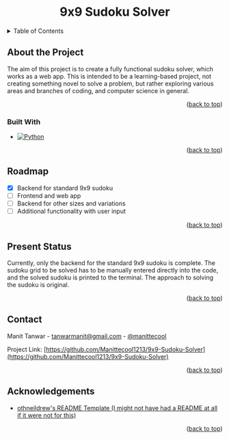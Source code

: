 <h1 align = "center">9x9 Sudoku Solver</h1>


<!-- TABLE OF CONTENTS -->
<details>
  <summary>Table of Contents</summary>
  <ol>
    <li>
      <a href="#about-the-project">About The Project</a>
      <ul>
        <li><a href="#built-with">Built With</a></li>
      </ul>
    </li>
    <li><a href="#roadmap">Roadmap</a></li>
    <li><a href="#present-status">Present Status</a></li>
    <li><a href="#contact">Contact</a></li>
  </ol>
</details>


<!-- ABOUT THE PROJECT -->
## About the Project

The aim of this project is to create a fully functional sudoku solver, which works as a web app.
This is intended to be a learning-based project, not creating something novel to solve a problem, but rather exploring various areas and branches of coding, and computer science in general.

<p align="right">(<a href="#readme-top">back to top</a>)</p>

### Built With
* [![Python][Python.org]][Python-url]

<p align="right">(<a href="#readme-top">back to top</a>)</p>


<!--  ROADMAP -->
## Roadmap

- [x] Backend for standard 9x9 sudoku
- [ ] Frontend and web app
- [ ] Backend for other sizes and variations
- [ ] Additional functionality with user input

<p align="right">(<a href="#readme-top">back to top</a>)</p>


<!-- PRESENT STATUS -->
## Present Status

Currently, only the backend for the standard 9x9 sudoku is complete.
The sudoku grid to be solved has to be manually entered directly into the code, and the solved sudoku is printed to the terminal.
The approach to solving the sudoku is original.

<p align="right">(<a href="#readme-top">back to top</a>)</p>


<!--  CONTACT -->
## Contact
Manit Tanwar - tanwarmanit@gmail.com - [@manittecool](https://twitter.com/manittecool)

Project Link: [https://github.com/Manittecool1213/9x9-Sudoku-Solver](https://github.com/Manittecool1213/9x9-Sudoku-Solver)

<p align="right">(<a href="#readme-top">back to top</a>)</p>


<!-- ACKNOWLEDGEMENTS -->
## Acknowledgements
* [othneildrew's README Template (I might not have had a README at all if it were not for this)](https://github.com/othneildrew/Best-README-Template)

<p align="right">(<a href="#readme-top">back to top</a>)</p>

<!-- MARKDOWN LINKS -->
[Python.org]: https://img.shields.io/badge/python-3670A0?style=for-the-badge&logo=python&logoColor=ffdd54
[Python-url]: https://www.python.org/